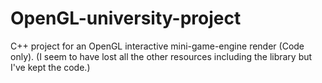 # OpenGL-university-project

C++ project for an OpenGL interactive mini-game-engine render (Code only). (I seem to have lost all the other resources including the library but I've kept the code.)
